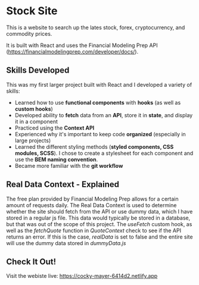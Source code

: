 # Stock Site #
This is a website to search up the lates stock, forex, cryptocurrency, and commodity prices.

It is built with React and uses the Financial Modeling Prep API (https://financialmodelingprep.com/developer/docs/).

## Skills Developed ##
This was my first larger project built with React and I developed a variety of skills:
- Learned how to use __functional components__ with __hooks__ (as well as __custom hooks__)
- Developed ability to __fetch__ data from an __API__, store it in __state__, and display it in a component
- Practiced using the __Context API__
- Experienced why it's important to keep code __organized__ (especially in large projects)
- Learned the different styling methods (__styled components, CSS modules, SCSS__). I chose to create a stylesheet for each component and use the __BEM naming convention__.
- Became more familiar with the __git workflow__

## Real Data Context - Explained ##
The free plan provided by Financial Modeling Prep allows for a certain amount of requests daily. The Real Data Context is used to determine whether the site should fetch from the API or use dummy data, which I have stored in a regular js file. This data would typically be stored in a database, but that was out of the scope of this project. The _useFetch_ custom hook, as well as the _fetchQuote_ function in _QuoteContext_ check to see if the API returns an error. If this is the case, _realData_ is set to false and the entire site will use the dummy data stored in _dummyData.js_

## Check It Out! ##
Visit the webiste live: https://cocky-mayer-6414d2.netlify.app
